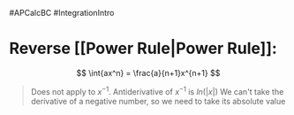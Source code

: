 #APCalcBC #IntegrationIntro

# Reverse [[Power Rule|Power Rule]]:

$$
\int{ax^n} = \frac{a}{n+1}x^{n+1}
$$

> Does not apply to $x^{-1}$. Antiderivative of $x^{-1}$ is $ln(|x|)$
> We can't take the derivative of a negative number, so we need to take its absolute value
